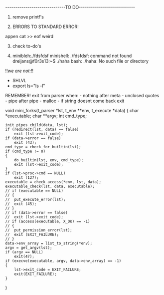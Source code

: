 ------------------------------TO DO----------------------------

1) remove printf's

2) ERRORS TO STANDARD ERROR!

appen cat >> eof weird

3) check to-do's

4) 
	minibleh:./fdsfdsf
	minishell: ./fdsfdsf: command not found
	dreijans@f0r3s13:~$ ./haha
	bash: ./haha: No such file or directory

!!*we are not:*!!
- SHLVL
- export ls="ls -l"

REMEMBER! exit from parser when:
	- nothing after meta
	- unclosed quotes
	- pipe after pipe
	- malloc
	- if string doesnt come back exit

void	mini_forks(t_parser *lst, t_env **env, t_execute *data)
{
	char		*executable;
	char		**argv;
	int			cmd_type;

	init_pipes_child(data, lst);
	if (redirect(lst, data) == false)
		exit (lst->exit_code);
	if (data->error == false)
		exit (43);
	cmd_type = check_for_builtin(lst);
	if (cmd_type != 0)
	{
		do_builtin(lst, env, cmd_type);
		exit (lst->exit_code);
	}
	if (lst->proc->cmd == NULL)
		exit (127);
	executable = check_access(*env, lst, data);
	executable_check(lst, data, executable);
	// if (executable == NULL)
	// {
	// 	put_execute_error(lst);
	// 	exit (45);
	// }
	// if (data->error == false)
	// 	exit (lst->exit_code);
	// if (access(executable, X_OK) == -1)
	// {
	// 	put_permission_error(lst);
	// 	exit (EXIT_FAILURE);
	// }
	data->env_array = list_to_string(*env);
	argv = get_argv(lst);
	if (argv == NULL)
		exit(47);
	if (execve(executable, argv, data->env_array) == -1)
	{
		lst->exit_code = EXIT_FAILURE;
		exit(EXIT_FAILURE);
	}
}
 
